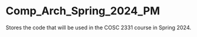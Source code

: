 # Comp_Arch_Spring_2024_PM
Stores the code that will be used in the COSC 2331 course in Spring 2024.
